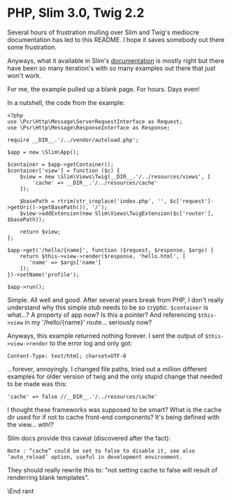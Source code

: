 # PHP, Slim 3.0, Twig 2.2

Several hours of frustration mulling over Slim and Twig's mediocre documentation has led to this README.  I hope it saves somebody out there some frustration.

Anyways, what it available in Slim's [documentation](https://www.slimframework.com/docs/features/templates.html) is mostly right but there have been so many iteration's with so many examples out there that just won't work.

For me, the example pulled up a blank page.  For hours.  Days even!

In a nutshell, the code from the example:

```
<?php
use \Psr\Http\Message\ServerRequestInterface as Request;
use \Psr\Http\Message\ResponseInterface as Response;

require __DIR__.'/../vendor/autoload.php';

$app = new \Slim\App();

$container = $app->getContainer();
$container['view'] = function ($c) {
    $view = new \Slim\Views\Twig(__DIR__.'/../resources/views', [
        'cache' => __DIR__.'/../resources/cache'
    ]);

    $basePath = rtrim(str_ireplace('index.php', '', $c['request']->getUri()->getBasePath()), '/');
    $view->addExtension(new Slim\Views\TwigExtension($c['router'], $basePath));

    return $view;
};

$app->get('/hello/{name}', function ($request, $response, $args) {
    return $this->view->render($response, 'hello.html', [
       'name' => $args['name']
    ]);
})->setName('profile');

$app->run();
```

Simple.  All well and good.  After several years break from PHP, I don't really understand why this simple stub needs to be so cryptic.  `$container` is what...?  A property of app now?  Is this a pointer?  And referencing `$this->view` in my '/hello/{name}' route... seriously now?

Anyways, this example returned nothing forever.  I sent the output of `$this->view->render` to the error log and only got:
```
Content-Type: text/html; charset=UTF-8
```

...forever, annoyingly.  I changed file paths, tried out a million different examples for older version of twig and the only stupid change that needed to be made was this:

```
'cache' => false //__DIR__.'/../resources/cache'
```

I thought these frameworks was supposed to be smart?  What is the cache dir used for if not to cache front-end components?  It's being defined with the view... wth!?

Slim docs provide this caveat (discovered after the fact):
```
Note : “cache” could be set to false to disable it, see also ‘auto_reload’ option, useful in development environment.
```

They should really rewrite this to: "not setting cache to false will result of renderring blank templates".

\\End rant
